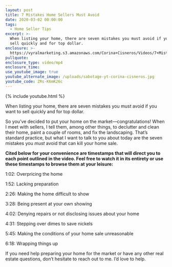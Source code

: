```yaml
---
layout: post
title: 7 Mistakes Home Sellers Must Avoid
date: 2020-03-02 00:00:00
tags:
  - Home Seller Tips
excerpt: >-
  When listing your home, there are seven mistakes you must avoid if you want to
  sell quickly and for top dollar.
enclosure: >-
  https://vyralmarketing.s3.amazonaws.com/Corina+Cisneros/Videos/7+Mistakes+Home+Sellers+Must+Avoid.mp4
pullquote:
enclosure_type: video/mp4
enclosure_time:
use_youtube_image: true
youtube_alternate_image: /uploads/sabotage-yt-corina-cisneros.jpg
youtube_code: ZRs-K6mK26c
---
```


{% include youtube.html %}

When listing your home, there are seven mistakes you must avoid if you want to sell quickly and for top dollar.&nbsp;

So you’ve decided to put your home on the market—congratulations\! When I meet with sellers, I tell them, among other things, to declutter and clean their home, paint a couple of rooms, and fix the landscaping. That’s standard practice, but what I want to talk to you about today are the seven mistakes you *must* avoid that can kill your home sale.&nbsp;

**Cited below for your convenience are timestamps that will direct you to each point outlined in the video. Feel free to watch it in its entirety or use these timestamps to browse them at your leisure:&nbsp;**

1:02: Overpricing the home&nbsp;

1:52: Lacking preparation

2:26: Making the home difficult to show&nbsp;

3:28: Being present at your own showing&nbsp;

4:02: Denying repairs or not disclosing issues about your home

4:31: Stepping over dimes to save nickels&nbsp;&nbsp;

5:45: Making the conditions of your home sale unreasonable&nbsp;

6:18: Wrapping things up&nbsp;

If you need help preparing your home for the market or have any other real estate questions, don’t hesitate to reach out to me. I’d love to help.